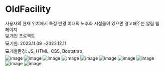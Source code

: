 # OldFacility
사용자의 현재 위치에서 특정 반경 이내의 노후화 시설물이 있으면 경고해주는 알림 웹페이지<br>
💻개인 프로젝트<br>
💻기한: 2023.11.09 ~2023.12.11<br>
💻개발환경: JS, HTML, CSS, Bootstrap<br>
![image](https://github.com/yujin4sth00/OldFacility/assets/115778958/fbec1840-92cf-4a9a-a9ed-75a238985463)
![image](https://github.com/yujin4sth00/OldFacility/assets/115778958/c77c787e-678a-4896-b1fe-cd4bdbfe0dbe)
![image](https://github.com/yujin4sth00/OldFacility/assets/115778958/3dc03e2d-a05e-44fb-82bc-e54b89255fd7)
![image](https://github.com/yujin4sth00/OldFacility/assets/115778958/676e85dc-c455-4c36-8cee-20d9759c702c)
![image](https://github.com/yujin4sth00/OldFacility/assets/115778958/bf476f11-7f2d-4e11-b4f2-84247975006d)
![image](https://github.com/yujin4sth00/OldFacility/assets/115778958/87ba33da-bc03-42cb-9258-962f5e02273e)
![image](https://github.com/yujin4sth00/OldFacility/assets/115778958/2e83b27c-5ec1-4160-bf52-084515c5ff74)
![image](https://github.com/yujin4sth00/OldFacility/assets/115778958/7077c9f7-6712-4397-9fef-eaa7b45b93da)
![image](https://github.com/yujin4sth00/OldFacility/assets/115778958/b42328fd-d751-42df-b95c-d48c792cccdd)
![image](https://github.com/yujin4sth00/OldFacility/assets/115778958/f02fe0f9-00e5-4048-bad4-d1c5a1b551aa)




